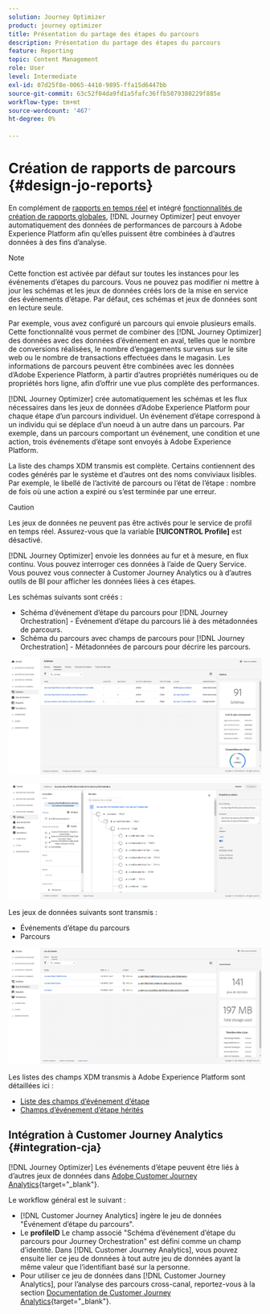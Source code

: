 ```yaml
---
solution: Journey Optimizer
product: journey optimizer
title: Présentation du partage des étapes du parcours
description: Présentation du partage des étapes du parcours
feature: Reporting
topic: Content Management
role: User
level: Intermediate
exl-id: 07d25f8e-0065-4410-9895-ffa15d6447bb
source-git-commit: 63c52f04da9fd1a5fafc36ffb5079380229f885e
workflow-type: tm+mt
source-wordcount: '467'
ht-degree: 0%

---
```


# Création de rapports de parcours {#design-jo-reports}

En complément de [rapports en temps réel](live-report.md) et intégré [fonctionnalités de création de rapports globales](global-report.md), [!DNL Journey Optimizer] peut envoyer automatiquement des données de performances de parcours à Adobe Experience Platform afin qu’elles puissent être combinées à d’autres données à des fins d’analyse.

>[!NOTE]
>
>Cette fonction est activée par défaut sur toutes les instances pour les événements d’étapes du parcours. Vous ne pouvez pas modifier ni mettre à jour les schémas et les jeux de données créés lors de la mise en service des événements d’étape. Par défaut, ces schémas et jeux de données sont en lecture seule.

Par exemple, vous avez configuré un parcours qui envoie plusieurs emails. Cette fonctionnalité vous permet de combiner des [!DNL Journey Optimizer] des données avec des données d’événement en aval, telles que le nombre de conversions réalisées, le nombre d’engagements survenus sur le site web ou le nombre de transactions effectuées dans le magasin. Les informations de parcours peuvent être combinées avec les données d’Adobe Experience Platform, à partir d’autres propriétés numériques ou de propriétés hors ligne, afin d’offrir une vue plus complète des performances.

[!DNL Journey Optimizer] crée automatiquement les schémas et les flux nécessaires dans les jeux de données d’Adobe Experience Platform pour chaque étape d’un parcours individuel. Un événement d’étape correspond à un individu qui se déplace d’un noeud à un autre dans un parcours. Par exemple, dans un parcours comportant un événement, une condition et une action, trois événements d’étape sont envoyés à Adobe Experience Platform.

La liste des champs XDM transmis est complète. Certains contiennent des codes générés par le système et d’autres ont des noms conviviaux lisibles. Par exemple, le libellé de l’activité de parcours ou l’état de l’étape : nombre de fois où une action a expiré ou s’est terminée par une erreur.

>[!CAUTION]
>
>Les jeux de données ne peuvent pas être activés pour le service de profil en temps réel. Assurez-vous que la variable **[!UICONTROL Profile]** est désactivé.

[!DNL Journey Optimizer] envoie les données au fur et à mesure, en flux continu. Vous pouvez interroger ces données à l’aide de Query Service. Vous pouvez vous connecter à Customer Journey Analytics ou à d’autres outils de BI pour afficher les données liées à ces étapes.

Les schémas suivants sont créés :

* Schéma d’événement d’étape du parcours pour [!DNL Journey Orchestration] - Événement d’étape du parcours lié à des métadonnées de parcours.
* Schéma du parcours avec champs de parcours pour [!DNL Journey Orchestration] - Métadonnées de parcours pour décrire les parcours.

![](assets/sharing1.png)

![](assets/sharing2.png)

Les jeux de données suivants sont transmis :

* Événements d’étape du parcours
* Parcours

![](assets/sharing3.png)

Les listes des champs XDM transmis à Adobe Experience Platform sont détaillées ici :

* [Liste des champs d’événement d’étape](../reports/sharing-field-list.md)
* [Champs d’événement d’étape hérités](../reports/sharing-legacy-fields.md)

## Intégration à Customer Journey Analytics {#integration-cja}

[!DNL Journey Optimizer] Les événements d’étape peuvent être liés à d’autres jeux de données dans [Adobe Customer Journey Analytics](https://experienceleague.adobe.com/docs/analytics-platform/using/cja-overview/cja-overview.html){target=&quot;_blank&quot;}.

Le workflow général est le suivant :

* [!DNL Customer Journey Analytics] ingère le jeu de données &quot;Événement d’étape du parcours&quot;.
* Le **profileID** Le champ associé &quot;Schéma d’événement d’étape du parcours pour Journey Orchestration&quot; est défini comme un champ d’identité. Dans [!DNL Customer Journey Analytics], vous pouvez ensuite lier ce jeu de données à tout autre jeu de données ayant la même valeur que l’identifiant basé sur la personne.
* Pour utiliser ce jeu de données dans [!DNL Customer Journey Analytics], pour l’analyse des parcours cross-canal, reportez-vous à la section [Documentation de Customer Journey Analytics](https://experienceleague.adobe.com/docs/analytics-platform/using/cja-usecases/cross-channel.html){target=&quot;_blank&quot;}.

